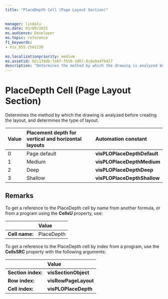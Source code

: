 ```yaml
---
title: "PlaceDepth Cell (Page Layout Section)"
 
 
manager: lindalu
ms.date: 03/09/2015
ms.audience: Developer
ms.topic: reference
f1_keywords:
- Vis_DSS.chm1230
 
ms.localizationpriority: medium
ms.assetid: 02c139db-fe67-f550-1d07-8c8a9a4fb427
description: "Determines the method by which the drawing is analyzed before creating the layout, and determines the type of layout."
---
```


# PlaceDepth Cell (Page Layout Section)

Determines the method by which the drawing is analyzed before creating the layout, and determines the type of layout.
  
|**Value**|**Placement depth for vertical and horizontal layouts**|**Automation constant**|
|:-----|:-----|:-----|
| 0  <br/> | Page default  <br/> |**visPLOPlaceDepthDefault** <br/> |
| 1  <br/> | Medium  <br/> |**visPLOPlaceDepthMedium** <br/> |
| 2  <br/> | Deep  <br/> |**visPLOPlaceDepthDeep** <br/> |
| 3  <br/> | Shallow  <br/> |**visPLOPlaceDepthShallow** <br/> |
   
## Remarks

To get a reference to the PlaceDepth cell by name from another formula, or from a program using the **CellsU** property, use: 
  
||Value |
|:-----|:-----|
| **Cell name:**  <br/> | PlaceDepth  <br/> |
   
To get a reference to the PlaceDepth cell by index from a program, use the **CellsSRC** property with the following arguments: 
  
||Value |
|:-----|:-----|
| **Section index:**  <br/> |**visSectionObject** <br/> |
| **Row index:**  <br/> |**visRowPageLayout** <br/> |
| **Cell index:**  <br/> |**visPLOPlaceDepth** <br/> |
   

